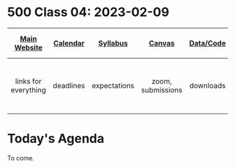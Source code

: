 # 500 Class 04: 2023-02-09

[Main Website](https://thomaselove.github.io/500-2023/) | [Calendar](https://thomaselove.github.io/500-2023/calendar.html) | [Syllabus](https://thomaselove.github.io/500-syllabus-2023) | [Canvas](https://canvas.case.edu) | [Data/Code](https://github.com/THOMASELOVE/500-data) |  [Sources](https://github.com/THOMASELOVE/500-classes-2023/tree/main/sources) | For help, email
:-----------: | :--------------: | :----------: | :---------: | :-------------: | :------: | :-----------: 
links for everything | deadlines | expectations | zoom, submissions | downloads | to read | `Thomas` dot `Love` at `case dot edu`

# Today's Agenda

To come.
